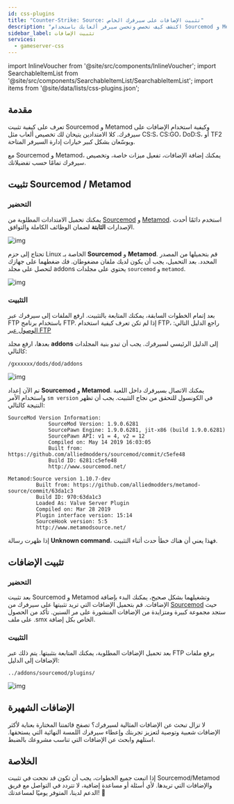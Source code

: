 ```yaml
---
id: css-plugins
title: "Counter-Strike: Source: تثبيت الإضافات على سيرفرك الخاص"
description: "اكتشف كيف تخصص وتحسن سيرفر ألعابك باستخدام Sourcemod و Metamod لإدارة وميزات أفضل → تعلّم المزيد الآن"
sidebar_label: تثبيت الإضافات
services:
  - gameserver-css
---
```


import InlineVoucher from '@site/src/components/InlineVoucher';
import SearchableItemList from '@site/src/components/SearchableItemList/SearchableItemList';
import items from '@site/data/lists/css-plugins.json';


## مقدمة

تعرف على كيفية تثبيت Sourcemod و Metamod وكيفية استخدام الإضافات على سيرفرك. كلا الامتدادين يتيحان لك تخصيص ألعاب مثل CS:S، CS:GO، DoD:S، أو TF2 ويوسّعان بشكل كبير خيارات إدارة السيرفر المتاحة.

مع Sourcemod و Metamod، يمكنك إضافة الإضافات، تفعيل ميزات خاصة، وتخصيص سيرفرك تمامًا حسب تفضيلاتك.

<InlineVoucher />



## تثبيت Sourcemod / Metamod

### التحضير

يمكنك تحميل الامتدادات المطلوبة من [Sourcemod](https://sourcemod.net/) و [Metamod](https://www.sourcemm.net/downloads.php?branch=stable). استخدم دائمًا أحدث الإصدارات **الثابتة** لضمان الوظائف الكاملة والتوافق.

![img](https://screensaver01.zap-hosting.com/index.php/s/STp7pRgjYS4c4yg/preview)

تحتاج إلى حزم Linux الخاصة بـ **Sourcemod** و **Metamod**. قم بتحميلها من المصدر المحدد. بعد التحميل، يجب أن يكون لديك ملفان مضغوطان. فك ضغطهما على جهازك لتحصل على مجلد addons يحتوي على مجلدات `sourcemod` و `metamod`.

![img](https://screensaver01.zap-hosting.com/index.php/s/WbxyRK8FM7GKxqt/preview)

### التثبيت

بعد إتمام الخطوات السابقة، يمكنك المتابعة بالتثبيت. ارفع الملفات إلى سيرفرك عبر FTP باستخدام برنامج FTP. إذا لم تكن تعرف كيفية استخدام FTP، راجع الدليل التالي: [الوصول عبر FTP](gameserver-ftpaccess.md)

بعدها، ارفع مجلد **addons** إلى الدليل الرئيسي لسيرفرك. يجب أن تبدو بنية المجلدات كالتالي:

```
/gxxxxxx/dods/dod/addons
```

![img](https://screensaver01.zap-hosting.com/index.php/s/JzWxPT3yP4zAsHz/preview)

تم الآن إعداد **Sourcemod** و **Metamod**. يمكنك الاتصال بسيرفرك داخل اللعبة واستخدام الأمر ``sm version`` في الكونسول للتحقق من نجاح التثبيت. يجب أن تظهر النتيجة كالتالي:

```
SourceMod Version Information:
             SourceMod Version: 1.9.0.6281
             SourcePawn Engine: 1.9.0.6281, jit-x86 (build 1.9.0.6281)
             SourcePawn API: v1 = 4, v2 = 12
             Compiled on: May 14 2019 16:03:05
             Built from: https://github.com/alliedmodders/sourcemod/commit/c5efe48
             Build ID: 6281:c5efe48
             http://www.sourcemod.net/
```
```             
Metamod:Source version 1.10.7-dev
         Built from: https://github.com/alliedmodders/metamod-source/commit/63da1c3
         Build ID: 970:63da1c3
         Loaded As: Valve Server Plugin
         Compiled on: Mar 28 2019
         Plugin interface version: 15:14
         SourceHook version: 5:5
         http://www.metamodsource.net/
```

إذا ظهرت رسالة **Unknown command**، فهذا يعني أن هناك خطأ حدث أثناء التثبيت.



## تثبيت الإضافات

### التحضير

بعد تثبيت Sourcemod و Metamod وتشغيلهما بشكل صحيح، يمكنك البدء بإضافة الإضافات. قم بتحميل الإضافات التي تريد تثبيتها على سيرفرك من [Sourcemod](https://sourcemod.net/) حيث ستجد مجموعة كبيرة ومتزايدة من الإضافات المنشورة على مر السنين. تأكد من الحصول على ملف .smx الخاص بكل إضافة.

### التثبيت

بعد تحميل الإضافات المطلوبة، يمكنك المتابعة بتثبيتها. يتم ذلك عبر FTP برفع ملفات الإضافات إلى الدليل:

```
../addons/sourcemod/plugins/
```


![img](https://screensaver01.zap-hosting.com/index.php/s/A6E4cQCwQnoqTKc/preview)



## الإضافات الشهيرة
لا تزال تبحث عن الإضافات المثالية لسيرفرك؟ تصفح قائمتنا المختارة بعناية لأكثر الإضافات شعبية وتوصية لتعزيز تجربتك وإعطاء سيرفرك اللمسة النهائية التي يستحقها. استلهم وابحث عن الإضافات التي تناسب مشروعك بالضبط.
<SearchableItemList items={items} />


## الخلاصة

إذا اتبعت جميع الخطوات، يجب أن تكون قد نجحت في تثبيت Sourcemod/Metamod والإضافات التي تريدها. لأي أسئلة أو مساعدة إضافية، لا تتردد في التواصل مع فريق الدعم لدينا، المتوفر يوميًا لمساعدتك! 🙂

<InlineVoucher />